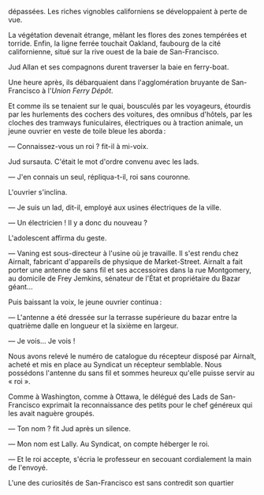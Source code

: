 dépassées. Les riches vignobles californiens se développaient à perte de vue.

La végétation devenait étrange, mêlant les flores des zones tempérées et
torride. Enfin, la ligne ferrée touchait Oakland, faubourg de la cité californienne, situé sur la rive ouest de la baie de San-Francisco.

Jud Allan et ses compagnons durent traverser la baie en ferry-boat.

Une heure après, ils débarquaient dans l'agglomération bruyante de San-
Francisco à l'_Union Ferry Dépôt_.

Et comme ils se tenaient sur le quai, bousculés par les voyageurs, étourdis
par les hurlements des cochers des voitures, des omnibus d'hôtels, par les
cloches des tramways funiculaires, électriques ou à traction animale, un
jeune ouvrier en veste de toile bleue les aborda :

— Connaissez-vous un roi ? fit-il à mi-voix.

Jud sursauta. C'était le mot d'ordre convenu avec les lads.

— J'en connais un seul, répliqua-t-il, roi sans couronne.

L'ouvrier s'inclina.

— Je suis un lad, dit-il, employé aux usines électriques de la ville.

— Un électricien ! Il y a donc du nouveau ?

L'adolescent affirma du geste.

— Vaning est sous-directeur à l'usine où je travaille. Il s'est rendu chez
Airnalt, fabricant d'appareils de physique de Market-Street. Airnalt a fait
porter une antenne de sans fil et ses accessoires dans la rue Montgomery, au
domicile de Frey Jemkins, sénateur de l'État et propriétaire du Bazar géant...

Puis baissant la voix, le jeune ouvrier continua :

— L'antenne a été dressée sur la terrasse supérieure du bazar entre la
quatrième dalle en longueur et la sixième en largeur.

— Je vois... Je vois !

Nous avons relevé le numéro de catalogue du récepteur disposé par Airnalt, acheté et mis en place au Syndicat un récepteur semblable. Nous possédons l'antenne du sans fil et sommes heureux qu'elle puisse servir au « roi ».

Comme à Washington, comme à Ottawa, le délégué des Lads de San-Francisco exprimait la reconnaissance des petits pour le chef généreux qui les avait naguère groupés.

— Ton nom ? fit Jud après un silence.

— Mon nom est Lally. Au Syndicat, on compte héberger le roi.

— Et le roi accepte, s'écria le professeur en secouant cordialement la
main de l'envoyé.

L'une des curiosités de San-Francisco est sans contredit son quartier
